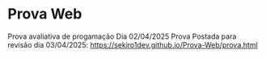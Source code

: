 # Prova Web
 Prova avaliativa de progamação Dia 02/04/2025
Prova Postada para revisão dia 03/04/2025: https://sekiro1dev.github.io/Prova-Web/prova.html
